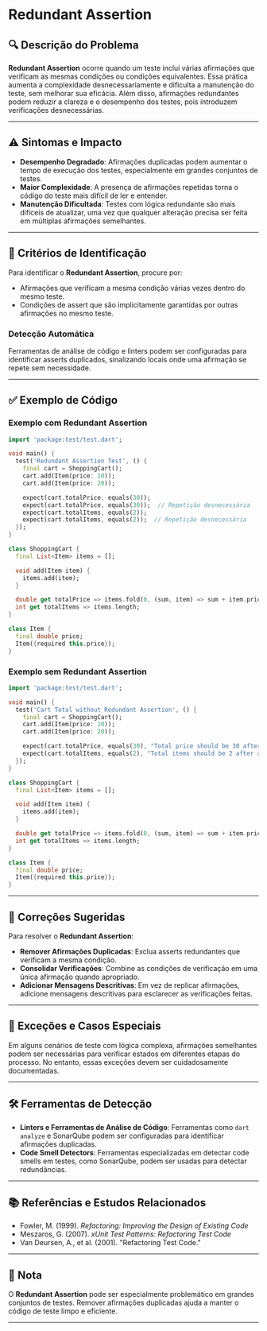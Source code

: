 # Redundant Assertion

## 🔍 Descrição do Problema
**Redundant Assertion** ocorre quando um teste inclui várias afirmações que verificam as mesmas condições ou condições equivalentes. Essa prática aumenta a complexidade desnecessariamente e dificulta a manutenção do teste, sem melhorar sua eficácia. Além disso, afirmações redundantes podem reduzir a clareza e o desempenho dos testes, pois introduzem verificações desnecessárias.

---

## ⚠️ Sintomas e Impacto
- **Desempenho Degradado**: Afirmações duplicadas podem aumentar o tempo de execução dos testes, especialmente em grandes conjuntos de testes.
- **Maior Complexidade**: A presença de afirmações repetidas torna o código do teste mais difícil de ler e entender.
- **Manutenção Dificultada**: Testes com lógica redundante são mais difíceis de atualizar, uma vez que qualquer alteração precisa ser feita em múltiplas afirmações semelhantes.

---

## 🔑 Critérios de Identificação
Para identificar o **Redundant Assertion**, procure por:
- Afirmações que verificam a mesma condição várias vezes dentro do mesmo teste.
- Condições de assert que são implicitamente garantidas por outras afirmações no mesmo teste.

### Detecção Automática
Ferramentas de análise de código e linters podem ser configuradas para identificar asserts duplicados, sinalizando locais onde uma afirmação se repete sem necessidade.

---

## ✅ Exemplo de Código

### Exemplo com Redundant Assertion

```dart
import 'package:test/test.dart';

void main() {
  test('Redundant Assertion Test', () {
    final cart = ShoppingCart();
    cart.add(Item(price: 10));
    cart.add(Item(price: 20));

    expect(cart.totalPrice, equals(30));
    expect(cart.totalPrice, equals(30));  // Repetição desnecessária
    expect(cart.totalItems, equals(2));
    expect(cart.totalItems, equals(2));  // Repetição desnecessária
  });
}

class ShoppingCart {
  final List<Item> items = [];

  void add(Item item) {
    items.add(item);
  }

  double get totalPrice => items.fold(0, (sum, item) => sum + item.price);
  int get totalItems => items.length;
}

class Item {
  final double price;
  Item({required this.price});
}

```

### Exemplo sem Redundant Assertion

```dart
import 'package:test/test.dart';

void main() {
  test('Cart Total without Redundant Assertion', () {
    final cart = ShoppingCart();
    cart.add(Item(price: 10));
    cart.add(Item(price: 20));

    expect(cart.totalPrice, equals(30), "Total price should be 30 after adding items");
    expect(cart.totalItems, equals(2), "Total items should be 2 after adding items");
  });
}

class ShoppingCart {
  final List<Item> items = [];

  void add(Item item) {
    items.add(item);
  }

  double get totalPrice => items.fold(0, (sum, item) => sum + item.price);
  int get totalItems => items.length;
}

class Item {
  final double price;
  Item({required this.price});
}

```

---

## 🚀 Correções Sugeridas
Para resolver o **Redundant Assertion**:

- **Remover Afirmações Duplicadas**: Exclua asserts redundantes que verificam a mesma condição.
- **Consolidar Verificações**: Combine as condições de verificação em uma única afirmação quando apropriado.
- **Adicionar Mensagens Descritivas**: Em vez de replicar afirmações, adicione mensagens descritivas para esclarecer as verificações feitas.

---

## 🌟 Exceções e Casos Especiais
Em alguns cenários de teste com lógica complexa, afirmações semelhantes podem ser necessárias para verificar estados em diferentes etapas do processo. No entanto, essas exceções devem ser cuidadosamente documentadas.

---

## 🛠 Ferramentas de Detecção
- **Linters e Ferramentas de Análise de Código**: Ferramentas como `dart analyze` e SonarQube podem ser configuradas para identificar afirmações duplicadas.
- **Code Smell Detectors**: Ferramentas especializadas em detectar code smells em testes, como SonarQube, podem ser usadas para detectar redundâncias.

---

## 📚 Referências e Estudos Relacionados
- Fowler, M. (1999). *Refactoring: Improving the Design of Existing Code*
- Meszaros, G. (2007). *xUnit Test Patterns: Refactoring Test Code*
- Van Deursen, A., et al. (2001). "Refactoring Test Code."

---

## 📝 Nota
O **Redundant Assertion** pode ser especialmente problemático em grandes conjuntos de testes. Remover afirmações duplicadas ajuda a manter o código de teste limpo e eficiente.

---

